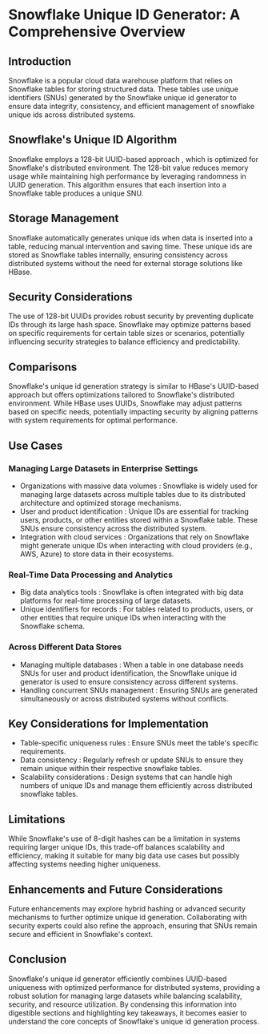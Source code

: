 # Snowflake Unique ID Generator: A Comprehensive Overview

## Introduction

Snowflake is a popular cloud data warehouse platform that relies on Snowflake tables for storing structured data. These tables use unique identifiers (SNUs) generated by the Snowflake unique id generator to ensure data integrity, consistency, and efficient management of snowflake unique ids across distributed systems.

## Snowflake's Unique ID Algorithm

Snowflake employs a 128-bit UUID-based approach , which is optimized for Snowflake's distributed environment. The 128-bit value reduces memory usage while maintaining high performance by leveraging randomness in UUID generation. This algorithm ensures that each insertion into a Snowflake table produces a unique SNU.

## Storage Management

Snowflake automatically generates unique ids when data is inserted into a table, reducing manual intervention and saving time. These unique ids are stored as Snowflake tables internally, ensuring consistency across distributed systems without the need for external storage solutions like HBase.

## Security Considerations

The use of 128-bit UUIDs provides robust security by preventing duplicate IDs through its large hash space. Snowflake may optimize patterns based on specific requirements for certain table sizes or scenarios, potentially influencing security strategies to balance efficiency and predictability.

## Comparisons

Snowflake's unique id generation strategy is similar to HBase's UUID-based approach but offers optimizations tailored to Snowflake's distributed environment. While HBase uses UUIDs, Snowflake may adjust patterns based on specific needs, potentially impacting security by aligning patterns with system requirements for optimal performance.

## Use Cases

### Managing Large Datasets in Enterprise Settings

* Organizations with massive data volumes : Snowflake is widely used for managing large datasets across multiple tables due to its distributed architecture and optimized storage mechanisms.
* User and product identification : Unique IDs are essential for tracking users, products, or other entities stored within a Snowflake table. These SNUs ensure consistency across the distributed system.
* Integration with cloud services : Organizations that rely on Snowflake might generate unique IDs when interacting with cloud providers (e.g., AWS, Azure) to store data in their ecosystems.

### Real-Time Data Processing and Analytics

* Big data analytics tools : Snowflake is often integrated with big data platforms for real-time processing of large datasets.
* Unique identifiers for records : For tables related to products, users, or other entities that require unique IDs when interacting with the Snowflake schema.

### Across Different Data Stores

* Managing multiple databases : When a table in one database needs SNUs for user and product identification, the Snowflake unique id generator is used to ensure consistency across different systems.
* Handling concurrent SNUs management : Ensuring SNUs are generated simultaneously or across distributed systems without conflicts.

## Key Considerations for Implementation

* Table-specific uniqueness rules : Ensure SNUs meet the table's specific requirements.
* Data consistency : Regularly refresh or update SNUs to ensure they remain unique within their respective snowflake tables.
* Scalability considerations : Design systems that can handle high numbers of unique IDs and manage them efficiently across distributed snowflake tables.

## Limitations

While Snowflake's use of 8-digit hashes can be a limitation in systems requiring larger unique IDs, this trade-off balances scalability and efficiency, making it suitable for many big data use cases but possibly affecting systems needing higher uniqueness.

## Enhancements and Future Considerations

Future enhancements may explore hybrid hashing or advanced security mechanisms to further optimize unique id generation. Collaborating with security experts could also refine the approach, ensuring that SNUs remain secure and efficient in Snowflake's context.


## Conclusion

Snowflake's unique id generator efficiently combines UUID-based uniqueness with optimized performance for distributed systems, providing a robust solution for managing large datasets while balancing scalability, security, and resource utilization. By condensing this information into digestible sections and highlighting key takeaways, it becomes easier to understand the core concepts of Snowflake's unique id generation process.

